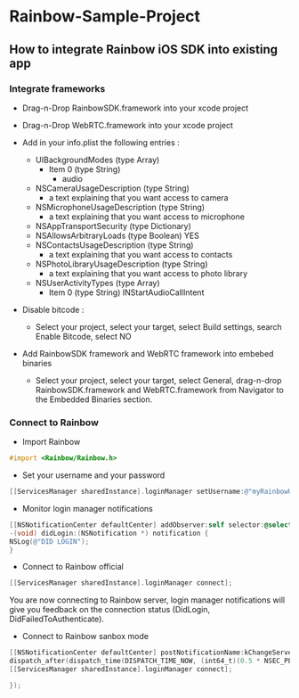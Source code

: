 # Rainbow-Sample-Project 

## How to integrate Rainbow iOS SDK into existing app

### Integrate frameworks
- Drag-n-Drop RainbowSDK.framework into your xcode project
- Drag-n-Drop WebRTC.framework into your xcode project
- Add in your info.plist the following entries : 
    - UIBackgroundModes (type Array)
        - Item 0 (type String) 
            - audio
    - NSCameraUsageDescription (type String) 
        - a text explaining that you want access to camera
    - NSMicrophoneUsageDescription (type String) 
        - a text explaining that you want access to  microphone
    - NSAppTransportSecurity (type Dictionary)
    - NSAllowsArbitraryLoads (type Boolean) YES
    - NSContactsUsageDescription (type String) 
        - a text explaining that you want access to contacts
    - NSPhotoLibraryUsageDescription (type String) 
        - a text explaining that you want access to photo library
    - NSUserActivityTypes (type Array)
        - Item 0 (type String) INStartAudioCallIntent

- Disable bitcode :
    - Select your project, select your target, select Build settings, search Enable Bitcode, select NO

- Add RainbowSDK framework and WebRTC framework into embebed binaries
    - Select your project, select your target, select General, drag-n-drop RainbowSDK.framework and WebRTC.framework from Navigator to the Embedded Binaries section.


### Connect to Rainbow
- Import Rainbow


```objective-c
#import <Rainbow/Rainbow.h>
```

- Set your username and your password

```objective-c
[[ServicesManager sharedInstance].loginManager setUsername:@"myRainbowUser@domain.com" andPassword:@"MyPassword"];
```

- Monitor login manager notifications

```objective-c
[[NSNotificationCenter defaultCenter] addObserver:self selector:@selector(didLogin:) name:kLoginManagerDidLoginSucceeded object:nil];
-(void) didLogin:(NSNotification *) notification {
NSLog(@"DID LOGIN");
}
```

- Connect to Rainbow official

```objective-c
[[ServicesManager sharedInstance].loginManager connect];
```

You are now connecting to Rainbow server, login manager notifications will give you feedback on the connection status (DidLogin, DidFailedToAuthenticate).

- Connect to Rainbow sanbox mode

```objective-c
[[NSNotificationCenter defaultCenter] postNotificationName:kChangeServerURLNotification object:@{ @"serverURL": @"your sandbox URL"}];     
dispatch_after(dispatch_time(DISPATCH_TIME_NOW, (int64_t)(0.5 * NSEC_PER_SEC)), dispatch_get_main_queue(), ^{
[[ServicesManager sharedInstance].loginManager connect];

});
```



